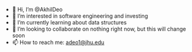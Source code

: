 - 👋 Hi, I’m @AkhilDeo
- 👀 I’m interested in software engineering and investing
- 🌱 I’m currently learning about data structures
- 💞️ I’m looking to collaborate on nothing right now, but this will change soon
- 📫 How to reach me: adeo1@jhu.edu

<!---
AkhilDeo/AkhilDeo is a ✨ special ✨ repository because its `README.md` (this file) appears on your GitHub profile.
You can click the Preview link to take a look at your changes.
--->
